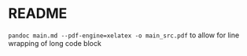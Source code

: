 # README

`pandoc main.md --pdf-engine=xelatex -o main_src.pdf` to allow for line wrapping of long code block
